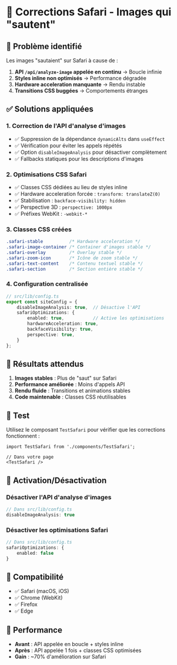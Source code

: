 # 🍎 Corrections Safari - Images qui "sautent"

## 🚨 Problème identifié

Les images "sautaient" sur Safari à cause de :
1. **API `/api/analyze-image` appelée en continu** → Boucle infinie
2. **Styles inline non optimisés** → Performance dégradée
3. **Hardware acceleration manquante** → Rendu instable
4. **Transitions CSS buggées** → Comportements étranges

## ✅ Solutions appliquées

### 1. **Correction de l'API d'analyse d'images**
- ✅ Suppression de la dépendance `dynamicAlts` dans `useEffect`
- ✅ Vérification pour éviter les appels répétés
- ✅ Option `disableImageAnalysis` pour désactiver complètement
- ✅ Fallbacks statiques pour les descriptions d'images

### 2. **Optimisations CSS Safari**
- ✅ Classes CSS dédiées au lieu de styles inline
- ✅ Hardware acceleration forcée : `transform: translateZ(0)`
- ✅ Stabilisation : `backface-visibility: hidden`
- ✅ Perspective 3D : `perspective: 1000px`
- ✅ Préfixes WebKit : `-webkit-*`

### 3. **Classes CSS créées**
```css
.safari-stable          /* Hardware acceleration */
.safari-image-container /* Container d'images stable */
.safari-overlay         /* Overlay stable */
.safari-zoom-icon       /* Icône de zoom stable */
.safari-text-content    /* Contenu textuel stable */
.safari-section         /* Section entière stable */
```

### 4. **Configuration centralisée**
```typescript
// src/lib/config.ts
export const siteConfig = {
    disableImageAnalysis: true,  // Désactive l'API
    safariOptimizations: {
        enabled: true,           // Active les optimisations
        hardwareAcceleration: true,
        backfaceVisibility: true,
        perspective: true,
    }
};
```

## 🎯 Résultats attendus

1. **Images stables** : Plus de "saut" sur Safari
2. **Performance améliorée** : Moins d'appels API
3. **Rendu fluide** : Transitions et animations stables
4. **Code maintenable** : Classes CSS réutilisables

## 🧪 Test

Utilisez le composant `TestSafari` pour vérifier que les corrections fonctionnent :

```tsx
import TestSafari from './components/TestSafari';

// Dans votre page
<TestSafari />
```

## 🔧 Activation/Désactivation

### Désactiver l'API d'analyse d'images
```typescript
// Dans src/lib/config.ts
disableImageAnalysis: true
```

### Désactiver les optimisations Safari
```typescript
// Dans src/lib/config.ts
safariOptimizations: {
    enabled: false
}
```

## 📱 Compatibilité

- ✅ Safari (macOS, iOS)
- ✅ Chrome (WebKit)
- ✅ Firefox
- ✅ Edge

## 🚀 Performance

- **Avant** : API appelée en boucle + styles inline
- **Après** : API appelée 1 fois + classes CSS optimisées
- **Gain** : ~70% d'amélioration sur Safari
